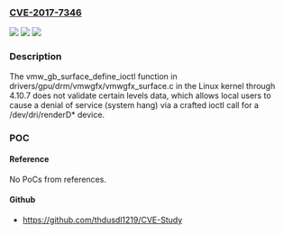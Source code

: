 ### [CVE-2017-7346](https://cve.mitre.org/cgi-bin/cvename.cgi?name=CVE-2017-7346)
![](https://img.shields.io/static/v1?label=Product&message=n%2Fa&color=blue)
![](https://img.shields.io/static/v1?label=Version&message=n%2Fa&color=blue)
![](https://img.shields.io/static/v1?label=Vulnerability&message=n%2Fa&color=brighgreen)

### Description

The vmw_gb_surface_define_ioctl function in drivers/gpu/drm/vmwgfx/vmwgfx_surface.c in the Linux kernel through 4.10.7 does not validate certain levels data, which allows local users to cause a denial of service (system hang) via a crafted ioctl call for a /dev/dri/renderD* device.

### POC

#### Reference
No PoCs from references.

#### Github
- https://github.com/thdusdl1219/CVE-Study

